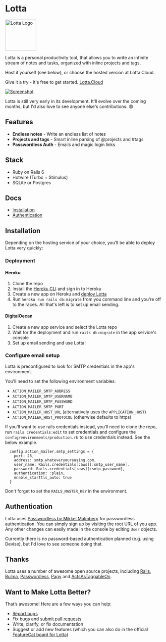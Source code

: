 # Lotta

<img src="https://static.startpunkt.io/lotta/lotta_app_icon.png" alt="Lotta Logo" width="100"/>

Lotta is a personal productivity tool, that allows you to write an infinite stream of notes and tasks, organized with inline projects and tags.

Host it yourself (see below), or choose the hosted version at Lotta.Cloud.

Give it a try - it's free to get started.  [Lotta.Cloud](https://lotta.cloud)

[![Screenshot](https://static.startpunkt.io/lotta/lotta_screenshot.png)](https://blazer.dokkuapp.com)

Lotta is still very early in its development. It'll evolve over the coming months, but I'd also love to see anyone else's contributions. :smile:

## Features

- **Endless notes** - Write an endless list of notes
- **Projects and tags** - Smart inline parsing of @projects and #tags
- **Passwordless Auth** - Emails and magic login links


## Stack
- Ruby on Rails 6
- Hotwire (Turbo + Stimulus)
- SQLite or Postgres

## Docs

- [Installation](#installation)
- [Authentication](#authentication)

## Installation

Depending on the hosting service of your choice, you'll be able to deploy Lotta very quickly:

### Deployment

#### Heroku
1. Clone the repo 
2. Install the [Heroku CLI](https://devcenter.heroku.com/articles/heroku-cli) and sign in to Heroku
3. Create a new app on Heroku and [deploy Lotta](https://devcenter.heroku.com/articles/getting-started-with-rails6)
4. Run `heroku run rails db:migrate` from you command line and you're off to the races. All that's left is to set up email sending.

#### DigitalOecan
1. Create a new app service and select the Lotta repo
2. Wait for the deployment and run `rails db:migrate` in the app service's console
3. Set up email sending and use Lotta!

### Configure email setup
Lotta is preconfigured to look for SMTP credentials in the app's environment.

You'll need to set the following environment variables:
- `ACTION_MAILER_SMTP_ADDRESS`
- `ACTION_MAILER_SMTP_USERNAME`
- `ACTION_MAILER_SMTP_PASSWORD`
- `ACTION_MAILER_SMTP_PORT`
- `ACTION_MAILER_HOST_URL` (alternatively uses the `APPLICATION_HOST`)
- `ACTION_MAILER_HOST_PROTOCOL` (otherwise defaults to https)

If you'll want to use rails credentials instead, you'll need to clone the repo, run `rails credentials:edit` to set credentials and configure the `config/environments/production.rb` to use credentials instead. See the below example.

```
  config.action_mailer.smtp_settings = {
    port: 25,
    address: smtp.whateveryoureusing.com,
    user_name: Rails.credentials[:aws][:smtp_user_name],
    password: Rails.credentials[:aws][:smtp_password],
    authentication: :plain,
    enable_starttls_auto: true
  }
```
Don't forget to set the `RAILS_MASTER_KEY` in the environment.

## Authentication

Lotta uses [Passwordless by Mikkel Malmberg](https://github.com/mikker/passwordless) for passwordless authentication. You can simply sign up by visiting the root URL of you app. Any other changes can easily made in the console by editing `User` objects.

Currently there is no password-based authentication planned (e.g. using Devise), but I'd love to see someone doing that.

## Thanks

Lotta uses a number of awesome open source projects, including [Rails](https://github.com/rails/rails/), [Bulma](https://github.com/jgthms/bulma), [Passwordless](https://github.com/mikker/passwordless), [Pagy](https://github.com/ddnexus/pagy) and [ActsAsTaggableOn](https://github.com/mbleigh/acts-as-taggable-on).


## Want to Make Lotta Better?

That’s awesome! Here are a few ways you can help:

- [Report bugs](https://github.com/benedictbartsch/lotta/issues)
- Fix bugs and [submit pull requests](https://github.com/benedictbartsch/lotta/pulls)
- Write, clarify, or fix documentation
- Suggest or add new features (which you can also do in the official [FeatureCat board for Lotta](https://lottacloud.featurecat.app))